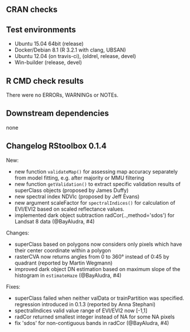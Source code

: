 ## CRAN checks
## Test environments
* Ubuntu 15.04 64bit (release)
* Docker/Debian 8.1 (R 3.2.1 with clang, UBSAN) 
* Ubuntu 12.04 (on travis-ci), (oldrel, release, devel)
* Win-builder (release, devel)

## R CMD check results
There were no ERRORs, WARNINGs or NOTEs. 

## Downstream dependencies
none



## Changelog RStoolbox 0.1.4
New:
* new function `validateMap()` for assessing map accuracy separately from model fitting, e.g. after majority or MMU filtering
* new function `getValidation()` to extract specific validation results of superClass objects (proposed by James Duffy)
* new spectral index NDVIc (proposed by Jeff Evans)
* new argument scaleFactor for `spectralIndices()` for calculation of EVI/EVI2 based on scaled reflectance values. 
* implemented dark object subtraction radCor(..,method='sdos') for Landsat 8 data (@BayAludra, #4)

Changes:
* superClass based on polygons now considers only pixels which have their center coordinate within a polygon  
* rasterCVA now returns angles from 0 to 360° instead of 0:45 by quadrant (reported by Martin Wegmann)
* improved dark object DN estimation based on maximum slope of the histogram in `estimateHaze` (@BayAludra, #4)

Fixes:
* superClass failed when neither valData or trainPartition was specified. regression introduced in 0.1.3 (reported by Anna Stephani)
* spectralIndices valid value range of EVI/EVI2 now [-1,1]
* radCor returned smallest integer instead of NA for some NA pixels
* fix 'sdos' for non-contiguous bands in radCor (@BayAludra, #4)


 